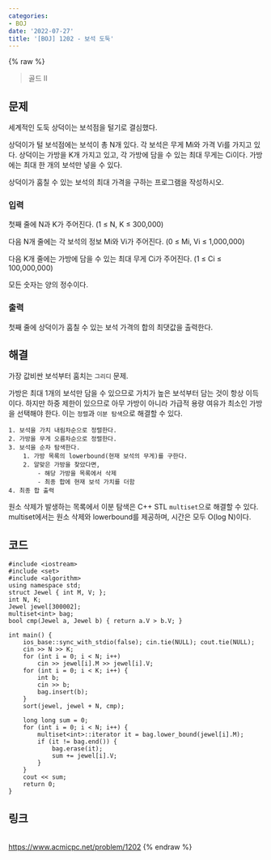 ```yaml
---
categories:
- BOJ
date: '2022-07-27'
title: '[BOJ] 1202 - 보석 도둑'
---
```


{% raw %}
> 골드 II<br>

## 문제
세계적인 도둑 상덕이는 보석점을 털기로 결심했다.

상덕이가 털 보석점에는 보석이 총 N개 있다. 각 보석은 무게 Mi와 가격 Vi를 가지고 있다. 상덕이는 가방을 K개 가지고 있고, 각 가방에 담을 수 있는 최대 무게는 Ci이다. 가방에는 최대 한 개의 보석만 넣을 수 있다.

상덕이가 훔칠 수 있는 보석의 최대 가격을 구하는 프로그램을 작성하시오.

### 입력
첫째 줄에 N과 K가 주어진다. (1 ≤ N, K ≤ 300,000)

다음 N개 줄에는 각 보석의 정보 Mi와 Vi가 주어진다. (0 ≤ Mi, Vi  ≤ 1,000,000)

다음 K개 줄에는 가방에 담을 수 있는 최대 무게 Ci가 주어진다. (1 ≤ Ci  ≤ 100,000,000)

모든 숫자는 양의 정수이다.

### 출력
첫째 줄에 상덕이가 훔칠 수 있는 보석 가격의 합의 최댓값을 출력한다.

## 해결
가장 값비싼 보석부터 훔치는 `그리디` 문제.

가방은 최대 1개의 보석만 담을 수 있으므로 가치가 높은 보석부터 담는 것이 항상 이득이다. 하지만 하중 제한이 있으므로 아무 가방이 아니라 가급적 용량 여유가 최소인 가방을 선택해야 한다. 이는 `정렬`과 `이분 탐색`으로 해결할 수 있다.
```
1. 보석을 가치 내림차순으로 정렬한다.
2. 가방을 무게 오름차순으로 정렬한다.
3. 보석을 순차 탐색한다.
	1. 가방 목록의 lowerbound(현재 보석의 무게)를 구한다.
	2. 알맞은 가방을 찾았다면,
		- 해당 가방을 목록에서 삭제
		- 최종 합에 현재 보석 가치를 더함
4. 최종 합 출력
```

원소 삭제가 발생하는 목록에서 이분 탐색은 C++ STL `multiset`으로 해결할 수 있다. multiset에서는 원소 삭제와 lowerbound를 제공하며, 시간은 모두 O(log N)이다.

## 코드
```
#include <iostream>
#include <set>
#include <algorithm>
using namespace std;
struct Jewel { int M, V; };
int N, K;
Jewel jewel[300002];
multiset<int> bag;
bool cmp(Jewel a, Jewel b) { return a.V > b.V; }

int main() {
	ios_base::sync_with_stdio(false); cin.tie(NULL); cout.tie(NULL);
	cin >> N >> K;
	for (int i = 0; i < N; i++)
		cin >> jewel[i].M >> jewel[i].V;
	for (int i = 0; i < K; i++) {
		int b;
		cin >> b;
		bag.insert(b);
	}
	sort(jewel, jewel + N, cmp);

	long long sum = 0;
	for (int i = 0; i < N; i++) {
		multiset<int>::iterator it = bag.lower_bound(jewel[i].M);
		if (it != bag.end()) {
			bag.erase(it);
			sum += jewel[i].V;
		}
	}
	cout << sum;
	return 0;
}
```

## 링크
<br>https://www.acmicpc.net/problem/1202
{% endraw %}
